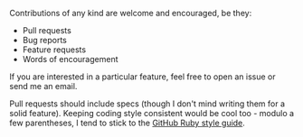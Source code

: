 Contributions of any kind are welcome and encouraged, be they:

- Pull requests
- Bug reports
- Feature requests
- Words of encouragement

If you are interested in a particular feature, feel free to open an issue or 
send me an email.

Pull requests should include specs (though I don't mind writing them for a solid
feature). Keeping coding style consistent would be cool too - modulo a few 
parentheses, I tend to stick to the 
[GitHub Ruby style guide](https://github.com/styleguide/ruby).